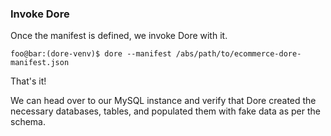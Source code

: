 ### Invoke Dore

Once the manifest is defined, we invoke Dore with it.

```console
foo@bar:(dore-venv)$ dore --manifest /abs/path/to/ecommerce-dore-manifest.json
```

That's it!

We can head over to our MySQL instance and verify that Dore created the necessary databases, tables, and populated
them with fake data as per the schema.